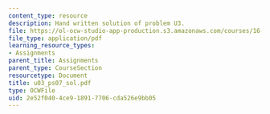 ```yaml
---
content_type: resource
description: Hand written solution of problem U3.
file: https://ol-ocw-studio-app-production.s3.amazonaws.com/courses/16-01-unified-engineering-i-ii-iii-iv-fall-2005-spring-2006/2e52f0404ce918917706cda526e9bb05_u03_ps07_sol.pdf
file_type: application/pdf
learning_resource_types:
- Assignments
parent_title: Assignments
parent_type: CourseSection
resourcetype: Document
title: u03_ps07_sol.pdf
type: OCWFile
uid: 2e52f040-4ce9-1891-7706-cda526e9bb05
---
```

